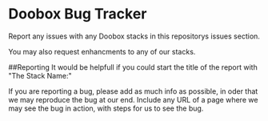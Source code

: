 # Doobox Bug Tracker

Report any issues with any Doobox stacks in this repositorys issues section.

You may also request enhancments to any of our stacks.

##Reporting
It would be helpfull if you could start the title of the report with "The Stack Name:"

If you are reporting a bug, please add as much info as possible, in oder that we may reproduce the bug at our end.
Include any URL of a page where we may see the bug in action, with steps for us to see the bug.
